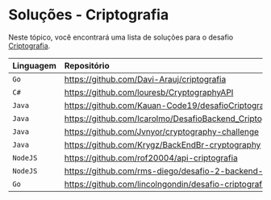 # Soluções - Criptografia

Neste tópico, você encontrará uma lista de soluções para o desafio [Criptografia](PROBLEM.md).

| Linguagem | Repositório                                             |
|:----------|:--------------------------------------------------------|
| `Go`      | https://github.com/Davi-Arauj/criptografia              |             
| `C#`      | https://github.com/louresb/CryptographyAPI              |          
| `Java`    | https://github.com/Kauan-Code19/desafioCriptografia     |
| `Java`    | https://github.com/Icarolmo/DesafioBackend_Criptografia |
| `Java`    | https://github.com/Jvnyor/cryptography-challenge        |
| `Java`    | https://github.com/Krygz/BackEndBr-cryptography         |
| `NodeJS`  | https://github.com/rof20004/api-criptografia            |
| `NodeJS`  | https://github.com/rms-diego/desafio-2-backend-br       |
| `Go`      | https://github.com/lincolngondin/desafio-criptografia   |
